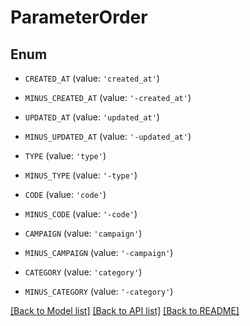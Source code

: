 # ParameterOrder


## Enum

* `CREATED_AT` (value: `'created_at'`)

* `MINUS_CREATED_AT` (value: `'-created_at'`)

* `UPDATED_AT` (value: `'updated_at'`)

* `MINUS_UPDATED_AT` (value: `'-updated_at'`)

* `TYPE` (value: `'type'`)

* `MINUS_TYPE` (value: `'-type'`)

* `CODE` (value: `'code'`)

* `MINUS_CODE` (value: `'-code'`)

* `CAMPAIGN` (value: `'campaign'`)

* `MINUS_CAMPAIGN` (value: `'-campaign'`)

* `CATEGORY` (value: `'category'`)

* `MINUS_CATEGORY` (value: `'-category'`)

[[Back to Model list]](../README.md#documentation-for-models) [[Back to API list]](../README.md#documentation-for-api-endpoints) [[Back to README]](../README.md)


